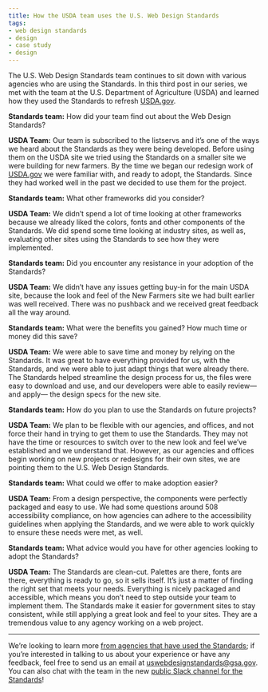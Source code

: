 ```yaml
---
title: How the USDA team uses the U.S. Web Design Standards
tags:
- web design standards
- design
- case study
- design
---
```

The U.S. Web Design Standards team continues to sit down with various agencies who are using the Standards. In this third post in our series, we met with the team at the U.S. Department of Agriculture (USDA) and learned how they used the Standards to refresh [USDA.gov](https://usda.gov).

**Standards team:** How did your team find out about the Web Design Standards?

**USDA Team:** Our team is subscribed to the listservs and it’s one of the ways we heard about the Standards as they were being developed. Before using them on the USDA site we tried using the Standards on a smaller site we were building for new farmers. By the time we began our redesign work of [USDA.gov](https://usda.gov) we were familiar with, and ready to adopt, the Standards. Since they had worked well in the past we decided to use them for the project.

**Standards team:** What other frameworks did you consider?

**USDA Team:** We didn’t spend a lot of time looking at other frameworks because we already liked the colors, fonts and other components of the Standards. We did spend some time looking at industry sites, as well as, evaluating other sites using the Standards to see how they were implemented.

**Standards team:** Did you encounter any resistance in your adoption of the Standards?

**USDA Team:** We didn’t have any issues getting buy-in for the main USDA site, because the look and feel of the New Farmers site we had built earlier was well received. There was no pushback and we received great feedback all the way around.

**Standards team:** What were the benefits you gained? How much time or money did this save?

**USDA Team:** We were able to save time and money by relying on the Standards. It was great to have everything provided for us, with the Standards, and we were able to just adapt things that were already there. The Standards helped streamline the design process for us, the files were easy to download and use, and our developers were able to easily review—and apply— the design specs for the new site.

**Standards team:** How do you plan to use the Standards on future projects?

**USDA Team:** We plan to be flexible with our agencies, and offices, and not force their hand in trying to get them to use the Standards. They may not have the time or resources to switch over to the new look and feel we’ve established and we understand that. However, as our agencies and offices begin working on new projects or redesigns for their own sites, we are pointing them to the U.S. Web Design Standards.

**Standards team:** What could we offer to make adoption easier?

**USDA Team:** From a design perspective, the components were perfectly packaged and easy to use. We had some questions around 508 accessibility compliance, on how agencies can adhere to the accessibility guidelines when applying the Standards, and we were able to work quickly to ensure these needs were met, as well.

**Standards team:** What advice would you have for other agencies looking to adopt the Standards?

**USDA Team:** The Standards are clean-cut. Palettes are there, fonts are there, everything is ready to go, so it sells itself. It’s just a matter of finding the right set that meets your needs. Everything is nicely packaged and accessible, which means you don’t need to step outside your team to implement them. The Standards make it easier for government sites to stay consistent, while still applying a great look and feel to your sites. They are a tremendous value to any agency working on a web project.

---

We’re looking to learn more [from agencies that have used the Standards](https://github.com/18F/web-design-standards/blob/staging/WHO_IS_USING_USWDS.md); if you’re interested in talking to us about your experience or have any feedback, feel free to send us an email at [uswebdesignstandards@gsa.gov](mailto:uswebdesignstandards@gsa.gov). You can also chat with the team in the new [public Slack channel for the Standards](https://chat.18f.gov/)!
